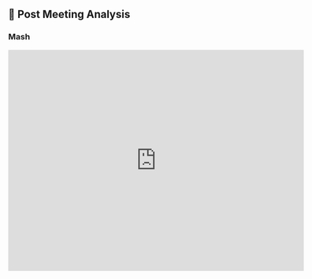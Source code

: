 ## 🍻 Post Meeting Analysis
### Mash

<iframe src="https://www.google.com/maps/embed?pb=!1m24!1m8!1m3!1d5903.805739884386!2d-83.7477586!3d42.2805967!3m2!1i1024!2i768!4f13.1!4m13!3e2!4m5!1s0x883cae3f684fe6f1%3A0xeb7c617e00074825!2sBarracuda+Networks%2C+Maynard+Street%2C+Ann+Arbor%2C+MI!3m2!1d42.2786542!2d-83.7417758!4m5!1s0x883cae3dd6acc44b%3A0x334905e4eb9ed0e5!2sMash%2C+211+E+Washington+St%2C+Ann+Arbor%2C+MI+48104!3m2!1d42.2805543!2d-83.74674859999999!5e0!3m2!1sen!2sus!4v1562609421510!5m2!1sen!2sus" width="600" height="450" frameborder="0" style="border:0" allowfullscreen></iframe>
